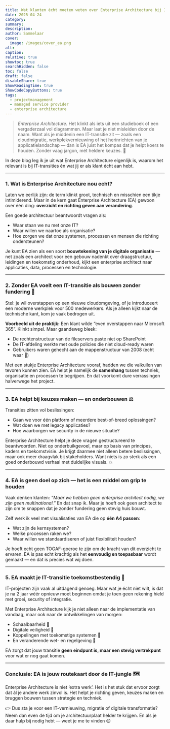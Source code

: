 ```yaml
---
title: Wat klanten écht moeten weten over Enterprise Architecture bij IT-transities 🔍💡
date: 2025-04-24
category:
summary:
description: 
author: Sammelaar
cover:
  image: /images/cover_ea.png
alt:
caption:
relative: true
showtoc: true
searchHidden: false
toc: false
draft: false
disableShare: true
ShowReadingTime: true
ShowCodeCopyButtons: true
tags:
  - projectmanagement
  - managed service provider
  - enterprise architecture
---
```

> *Enterprise Architecture.* Het klinkt als iets uit een studieboek of een vergaderzaal vol diagrammen. Maar laat je niet misleiden door de naam. Want als je middenin een IT-transitie zit — zoals een cloudmigratie, werkplekvernieuwing of het herinrichten van je applicatielandschap — dan is EA juist het kompas dat je helpt koers te houden. Zonder vaag jargon, mét heldere keuzes. 🚀  

In deze blog leg ik je uit wat Enterprise Architecture eigenlijk is, waarom het relevant is bij IT-transities én wat jij er als klant écht aan hebt.

---
### 1. Wat is Enterprise Architecture nou echt?
Laten we eerlijk zijn: de term klinkt groot, technisch en misschien een tikje intimiderend. Maar in de kern gaat Enterprise Architecture (EA) gewoon over één ding: **overzicht en richting geven aan verandering**.

Een goede architectuur beantwoordt vragen als:
- Waar staan we nu met onze IT?
- Waar willen we naartoe als organisatie?
- Hoe zorgen we dat onze systemen, processen en mensen die richting ondersteunen?

Je kunt EA zien als een soort **bouwtekening van je digitale organisatie** — net zoals een architect voor een gebouw nadenkt over draagstructuur, leidingen en toekomstig onderhoud, kijkt een enterprise architect naar applicaties, data, processen en technologie.

---
### 2. Zonder EA voelt een IT-transitie als bouwen zonder fundering 🧱
Stel: je wil overstappen op een nieuwe cloudomgeving, of je introduceert een moderne werkplek voor 500 medewerkers. Als je alleen kijkt naar de technische kant, kom je vaak bedrogen uit.

**Voorbeeld uit de praktijk:**
Een klant wilde “even overstappen naar Microsoft 365”. Klinkt simpel. Maar gaandeweg bleek:
- De rechtenstructuur van de fileservers paste niet op SharePoint
- De IT-afdeling werkte met oude policies die niet cloud-ready waren
- Gebruikers waren gehecht aan de mappenstructuur van 2008 (echt waar 🙈)

Met een stukje Enterprise Architecture vooraf, hadden we die valkuilen van tevoren kunnen zien. EA helpt je namelijk de **samenhang** tussen techniek, organisatie en processen te begrijpen. En dat voorkomt dure verrassingen halverwege het project.

---
### 3. EA helpt bij keuzes maken — en onderbouwen ⚖️
Transities zitten vol beslissingen:
- Gaan we voor één platform of meerdere best-of-breed oplossingen?
- Wat doen we met legacy applicaties?
- Hoe waarborgen we security in de nieuwe situatie?

Enterprise Architecture helpt je deze vragen gestructureerd te beantwoorden. Niet op onderbuikgevoel, maar op basis van principes, kaders en toekomstvisie. Je krijgt daarmee niet alleen betere beslissingen, maar ook meer draagvlak bij stakeholders. Want niets is zo sterk als een goed onderbouwd verhaal met duidelijke visuals. 💥

---
### 4. EA is geen doel op zich — het is een middel om grip te houden
Vaak denken klanten: *“Maar we hebben geen enterprise architect nodig, we zijn geen multinational.”* En dat snap ik. Maar je hoeft ook geen architect te zijn om te snappen dat je zonder fundering geen stevig huis bouwt.  

Zelf werk ik veel met visualisaties van EA die op **één A4 passen**:
- Wat zijn de kernsystemen?
- Welke processen raken we?
- Waar willen we standaardiseren of juist flexibiliteit houden?

Je hoeft echt geen TOGAF-goeroe te zijn om de kracht van dit overzicht te ervaren. EA is pas echt krachtig als het **eenvoudig en toepasbaar** wordt gemaakt — en dat is precies wat wij doen.

---
### 5. EA maakt je IT-transitie toekomstbestendig 🔮
IT-projecten zijn vaak al uitdagend genoeg. Maar wat je écht niet wilt, is dat je na 2 jaar wéér opnieuw moet beginnen omdat je toen geen rekening hield met groei, security of integratie.

Met Enterprise Architecture kijk je niet alleen naar de implementatie van vandaag, maar ook naar de ontwikkelingen van morgen:
- Schaalbaarheid 🌱
- Digitale veiligheid 🔐
- Koppelingen met toekomstige systemen 🔗
- En veranderende wet- en regelgeving 📜

EA zorgt dat jouw transitie **geen eindpunt is, maar een stevig vertrekpunt** voor wat er nog gaat komen.

---
### Conclusie: EA is jouw routekaart door de IT-jungle 🗺️
Enterprise Architecture is niet ‘extra werk’. Het is het stuk dat ervoor zorgt dat ál je andere werk zinvol is. Het helpt je richting geven, keuzes maken en bruggen bouwen tussen strategie en techniek.

👉 Dus sta je voor een IT-vernieuwing, migratie of digitale transformatie? Neem dan even de tijd om je architectuurplaat helder te krijgen. En als je daar hulp bij nodig hebt — weet je me te vinden 😉